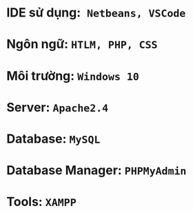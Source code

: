 # IDE sử dụng:` Netbeans, VSCode`
# Ngôn ngữ: `HTLM, PHP, CSS`
# Môi trường: `Windows 10 `
# Server: `Apache2.4`
# Database: `MySQL`
# Database Manager: `PHPMyAdmin`
# Tools: `XAMPP`
